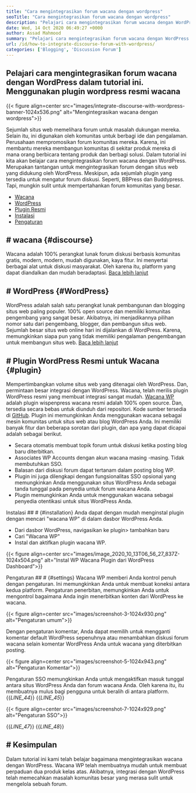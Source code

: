 ```yaml
---
title: "Cara mengintegrasikan forum wacana dengan wordpress" 
seoTitle: "Cara mengintegrasikan forum wacana dengan wordpress" 
description: "Pelajari cara mengintegrasikan forum wacana dengan WordPress. Instalasi dan konfigurasi plugin resmi wacana untuk WordPress." 
date: Wed, 14 Oct 2020 06:49:27 +0000
author: Assad Mahmood
summary: "Pelajari cara mengintegrasikan forum wacana dengan WordPress dalam tutorial ini. Menggunakan plugin wordpress resmi wacana" 
url: /id/how-to-integrate-discourse-forum-with-wordpress/
categories: ['Blogging', 'Discussion Forum']
---
```


## Pelajari cara mengintegrasikan forum wacana dengan WordPress dalam tutorial ini. Menggunakan plugin wordpress resmi wacana

{{< figure align=center src="images/integrate-discourse-with-wordpress-banner-1024x536.png" alt="Mengintegrasikan wacana dengan wordpress">}}

Sejumlah situs web memelihara forum untuk masalah dukungan mereka. Selain itu, ini digunakan oleh komunitas untuk berbagi ide dan pengalaman. Perusahaan mempromosikan forum komunitas mereka. Karena, ini membantu mereka membangun komunitas di sekitar produk mereka di mana orang berbicara tentang produk dan berbagi solusi. Dalam tutorial ini kita akan belajar cara mengintegrasikan forum wacana dengan WordPress.
Merupakan tantangan untuk mengintegrasikan forum dengan situs web yang didukung oleh WordPress. Meskipun, ada sejumlah plugin yang tersedia untuk mengatur forum diskusi. Seperti, BBPress dan Buddypress. Tapi, mungkin sulit untuk mempertahankan forum komunitas yang besar.
  * [Wacana][1]
  * [WordPress][2]
  * [Plugin Resmi][3]
  * [Instalasi][4]
  * [Pengaturan][5]

## # wacana   {#discourse}
Wacana adalah 100% perangkat lunak forum diskusi berbasis komunitas gratis, modern, modern, mudah digunakan, kaya fitur. Ini menyertai berbagai alat untuk diskusi masyarakat. Oleh karena itu, platform yang dapat diandalkan dan mudah beradaptasi. [Baca lebih lanjut][6]

## # WordPress   {#WordPress}
WordPress adalah salah satu perangkat lunak pembangunan dan blogging situs web paling populer. 100% open source dan memiliki komunitas pengembang yang sangat besar. Akibatnya, ini menjadikannya pilihan nomor satu dari pengembang, blogger, dan pembangun situs web. Sejumlah besar situs web online hari ini dijalankan di WordPress. Karena, memungkinkan siapa pun yang tidak memiliki pengalaman pengembangan untuk membangun situs web. [Baca lebih lanjut][7]

## # Plugin WordPress Resmi untuk Wacana   {#plugin}
Mempertimbangkan volume situs web yang ditenagai oleh WordPress. Dan, permintaan besar integrasi dengan WordPress. Wacana, telah merilis plugin WordPress resmi yang membuat integrasi sangat mudah.
[Wacana WP][8] adalah plugin wispenpress wacana resmi adalah 100% open source. Dan, tersedia secara bebas untuk diunduh dari repositori. Kode sumber tersedia di [GitHub][9].
Plugin ini memungkinkan Anda menggunakan wacana sebagai mesin komunitas untuk situs web atau blog WordPress Anda. Ini memiliki banyak fitur dan beberapa sorotan dari plugin, dan apa yang dapat dicapai adalah sebagai berikut.
  * Secara otomatis membuat topik forum untuk diskusi ketika posting blog baru diterbitkan.
  * Associates WP Accounts dengan akun wacana masing -masing. Tidak membutuhkan SSO.
  * Balasan dari diskusi forum dapat tertanam dalam posting blog WP.
  * Plugin ini juga dilengkapi dengan fungsionalitas SSO opsional yang memungkinkan Anda menggunakan situs WordPress Anda sebagai tanda tunggal pada penyedia untuk forum wacana Anda.
  * Plugin memungkinkan Anda untuk menggunakan wacana sebagai penyedia otentikasi untuk situs WordPress Anda.

Instalasi ## #  {#installation}
Anda dapat dengan mudah menginstal plugin dengan mencari "wacana WP" di dalam dasbor WordPress Anda.
  * Dari dasbor WordPress, navigasikan ke plugin> tambahkan baru
  * Cari "Wacana WP"
  * Instal dan aktifkan plugin wacana WP.

{{< figure align=center src="images/image_2020_10_13T06_56_27_837Z-1024x504.png" alt="Instal WP Wacana Plugin dari WordPress Dashboard">}}


Pengaturan ## #  {#settings}
Wacana WP memberi Anda kontrol penuh dengan pengaturan. Ini memungkinkan Anda untuk membuat koneksi antara kedua platform. Pengaturan penerbitan, memungkinkan Anda untuk mengontrol bagaimana Anda ingin menerbitkan konten dari WordPress ke wacana.

{{< figure align=center src="images/screenshot-3-1024x930.png" alt="Pengaturan umum">}}

Dengan pengaturan komentar, Anda dapat memilih untuk mengganti komentar default WordPress sepenuhnya atau menambahkan diskusi forum wacana selain komentar WordPress Anda untuk wacana yang diterbitkan posting.

{{< figure align=center src="images/screenshot-5-1024x943.png" alt="Pengaturan Komentar">}}

Pengaturan SSO memungkinkan Anda untuk mengaktifkan masuk tunggal antara situs WordPress Anda dan forum wacana Anda. Oleh karena itu, itu membuatnya mulus bagi pengguna untuk beralih di antara platform.
{{_LINE_44_}}
{{_LINE_45_}}

{{< figure align=center src="images/screenshot-7-1024x929.png" alt="Pengaturan SSO">}}

{{_LINE_47_}}
{{_LINE_48_}}

## # Kesimpulan
Dalam tutorial ini kami telah belajar bagaimana mengintegrasikan wacana dengan WordPress. Wacana WP telah membuatnya mudah untuk membuat perpaduan dua produk kelas atas. Akibatnya, integrasi dengan WordPress telah memecahkan masalah komunitas besar yang merasa sulit untuk mengelola sebuah forum.

  
[1]: #discourse
[2]: #wordpress
[3]: #plugin
[4]: #installation
[5]: #settings
[6]: https://products.containerize.com/discussion-forum/discourse
[7]: https://products.containerize.com/blogging/wordpress
[8]: https://wordpress.org/plugins/wp-discourse/
[9]: https://github.com/discourse/wp-discourse
